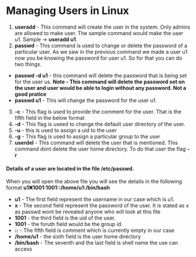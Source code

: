 # Managing Users in Linux 

1. **useradd** - This command will create the user in the system. Only admins are allowed to make user. The sample command would make the user u1. Sample ->  **useradd u1**.
2. **passwd** - This command is used to change or delete the password of a particular user. As we saw in the previous command we made a user u1 now you be knowing the password for user u1. So for that you can do two things.
- **passwd -d u1** - this command will delete the password that is being set for the user us. **Note - This command will delete the password set on the user and user would be able to login without any password. Not a good pratice**
- **passwd u1** - This will change the password for the user u1.
3. **-c** - This flag is used to provide the comment for the user. That is the fifth field in the below format
4. **-d** - This flag is useed to change the default user directory of the user.
5. **-u** - this is used to assign a uid to the user
6. **-g** - This flag is used to assign a particular group to the user
7. **userdel** - This command will delete the user that is mentioned. This command dont delete the user home directory. To do that user the flag **-r** 


  
#### Details of a user are located in the file /etc/passwd.

When you will open the above file you will see the details in the following format **u1:x:1001:1001::/home/u1:/bin/bash**

- **u1** - The first field represent the username in our case which is u1.
- **x** - The second field represent the password of the user. It is stated as x as passwd wont be revealed anyone who will look at this file
- **1001** - the third field is the uid of the user.
- **1001** - the foruth field would be the group id.
- **::** - The fifth field is comment which is currently empty in our case
- **/home/u1** - the sixth field is the user home directory
- **/bin/bash** - The seventh and the last field is shell name the use can access
